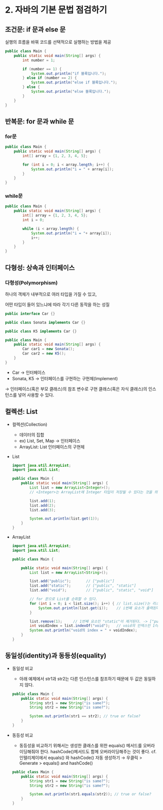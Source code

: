 # 2. 자바의 기본 문법 점검하기

## 조건문: if 문과 else 문

실행의 흐름을 바꿔 코드를 선택적으로 실행하는 방법을 제공

```java
public class Main {
    public static void main(String[] args) {
        int number = 1;

        if (number == 1) {
            System.out.println("if 블록입니다.");
        } else if (number == 2) {
            System.out.println("else if 블록입니다.");
        } else {
            System.out.println("else 블록입니다.");
        }
    }
}
```

## 반복문: for 문과 while 문

### for문

```java
public class Main {
    public static void main(String[] args) {
        int[] array = {1, 2, 3, 4, 5};

        for (int i = 0; i < array.length; i++) {
            System.out.println("i = " + array[i]);
        }
    }
}
```

### while문

```java
public class Main {
    public static void main(String[] args) {
        int[] array = {1, 2, 3, 4, 5};
        int i = 0;

        while (i < array.length) {
            System.out.println("i = "+ array[i]);
            i++;
        }
    }
}
```

## 다형성: 상속과 인터페이스

### 다형성(Polymorphism)

하나의 객체가 내부적으로 여러 타입을 가질 수 있고,

어떤 타입이 들어 있느냐에 따라 각기 다른 동작을 하는 성질

```java
public interface Car {}

public class Sonata implements Car {}

public class K5 implements Car {}

public class Main {
    public static void main(String[] args) {
        Car car1 = new Sonata();
        Car car2 = new K5();
    }
}
```

- Car → 인터페이스
- Sonata, K5 → 인터페이스를 구현하는 구현체(Implement)

→ 인터페이스(혹은 부모 클래스)의 참조 변수로 구현 클래스(혹은 자식 클래스)의 인스턴스를 넣어 사용할 수 있다.

## 컬렉션: List

- 컬렉션(Collection)
    - 데이터의 집합
    - ex) List, Set, Map → 인터페이스
    - ArrayList: List 인터페이스의 구현체

- List
    
    ```java
    import java.util.ArrayList;
    import java.util.List;
    
    public class Main {
        public static void main(String[] args) {
            List list = new ArrayList<Integer>();
            // <Integer>는 ArrayList에 Integer 타입이 저장될 수 있다는 것을 의미한다.
    
            list.add(1);
            list.add(2);
            list.add(3);
    
            System.out.println(list.get(1));
        }
    }
    
    ```
    

- ArrayList
    
    ```java
    import java.util.ArrayList;
    import java.util.List;
    
    public class Main {
    
        public static void main(String[] args) {
            List list = new ArrayList<String>();
    
            list.add("public");       // ["public"]
            list.add("static");       // ["public", "static"]
            list.add("void");         // ["public", "static", "void"]
    
            // for 문으로 List를 순회할 수 있다.
            for (int i = 0; i < list.size(); i++) { // list.size()는 리스트의 크기를 반환한다.
                System.out.println(list.get(i));    // i번째 요소가 출력된다.
            }
    
            list.remove(1);     // 1번째 요소인 "static"이 제거된다. -> ["public", "void"]
            int voidIndex = list.indexOf("void");   // void의 인덱스인 1이 반환된다.
            System.out.println("void의 index = " + voidIndex);
        }
    }
    
    ```
    

## 동일성(identity)과 동등성(equality)

- 동일성 비교
    - 아래 예제에서 str1과 str2는 다른 인스턴스를 참조하기 때문에 두 값은 동일하지 않다.
    
    ```java
    public class Main {
        public static void main(String[] args) {
            String str1 = new String("is same?");
            String str2 = new String("is same?");
    
            System.out.println(str1 == str2); // true or false?
        }
    }
    ```
    
- 동등성 비교
    - 동등성을 비교하기 위해서는 생성한 클래스를 위한 equals() 메서드를 오버라이딩해줘야 한다. hashCode()메서드도 함께 오버라이딩해주는 것이 좋다.
    cf. 인텔리제이에서 equals() 와 hashCode() 자동 생성하기
    → 우클릭 > Generate > equals() and hashCode()
    
    ```java
    public class Main {
        public static void main(String[] args) {
            String str1 = new String("is same?");
            String str2 = new String("is same?");
    
            System.out.println(str1.equals(str2)); // true or false?
        }
    }
    
    ```